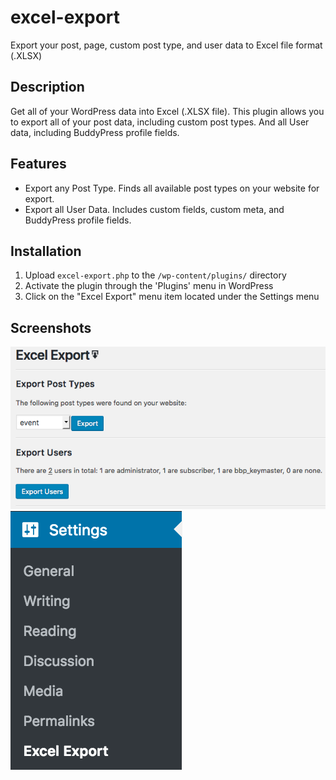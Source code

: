 # excel-export
Export your post, page, custom post type, and user data to Excel file format (.XLSX) 

## Description ##

Get all of your WordPress data into Excel (.XLSX file). This plugin allows you to export all of your post data, including custom post types. And all User data, including BuddyPress profile fields. 

## Features ##
- Export any Post Type. Finds all available post types on your website for export. 
- Export all User Data. Includes custom fields, custom meta, and BuddyPress profile fields. 

## Installation ##

1. Upload `excel-export.php` to the `/wp-content/plugins/` directory
2. Activate the plugin through the 'Plugins' menu in WordPress
3. Click on the "Excel Export" menu item located under the Settings menu

## Screenshots ##

![Export Button](/assets/img/settings.png)
![Export Button](/assets/img/menu.png)
